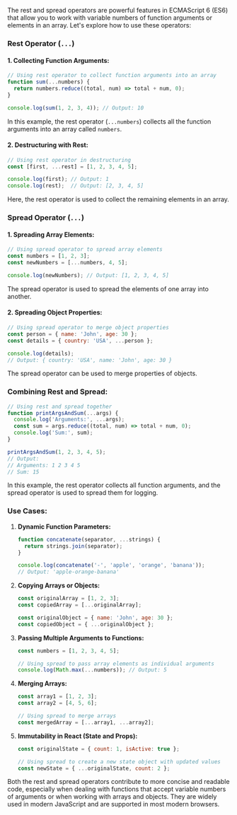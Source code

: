 The rest and spread operators are powerful features in ECMAScript 6 (ES6) that allow you to work with variable numbers of function arguments or elements in an array. Let's explore how to use these operators:

### Rest Operator (`...`)

#### 1. Collecting Function Arguments:

```javascript
// Using rest operator to collect function arguments into an array
function sum(...numbers) {
  return numbers.reduce((total, num) => total + num, 0);
}

console.log(sum(1, 2, 3, 4)); // Output: 10
```

In this example, the rest operator (`...numbers`) collects all the function arguments into an array called `numbers`.

#### 2. Destructuring with Rest:

```javascript
// Using rest operator in destructuring
const [first, ...rest] = [1, 2, 3, 4, 5];

console.log(first); // Output: 1
console.log(rest);  // Output: [2, 3, 4, 5]
```

Here, the rest operator is used to collect the remaining elements in an array.

### Spread Operator (`...`)

#### 1. Spreading Array Elements:

```javascript
// Using spread operator to spread array elements
const numbers = [1, 2, 3];
const newNumbers = [...numbers, 4, 5];

console.log(newNumbers); // Output: [1, 2, 3, 4, 5]
```

The spread operator is used to spread the elements of one array into another.

#### 2. Spreading Object Properties:

```javascript
// Using spread operator to merge object properties
const person = { name: 'John', age: 30 };
const details = { country: 'USA', ...person };

console.log(details);
// Output: { country: 'USA', name: 'John', age: 30 }
```

The spread operator can be used to merge properties of objects.

### Combining Rest and Spread:

```javascript
// Using rest and spread together
function printArgsAndSum(...args) {
  console.log('Arguments:', ...args);
  const sum = args.reduce((total, num) => total + num, 0);
  console.log('Sum:', sum);
}

printArgsAndSum(1, 2, 3, 4, 5);
// Output:
// Arguments: 1 2 3 4 5
// Sum: 15
```

In this example, the rest operator collects all function arguments, and the spread operator is used to spread them for logging.

### Use Cases:

1. **Dynamic Function Parameters:**
   ```javascript
   function concatenate(separator, ...strings) {
     return strings.join(separator);
   }

   console.log(concatenate('-', 'apple', 'orange', 'banana'));
   // Output: 'apple-orange-banana'
   ```

2. **Copying Arrays or Objects:**
   ```javascript
   const originalArray = [1, 2, 3];
   const copiedArray = [...originalArray];

   const originalObject = { name: 'John', age: 30 };
   const copiedObject = { ...originalObject };
   ```

3. **Passing Multiple Arguments to Functions:**
   ```javascript
   const numbers = [1, 2, 3, 4, 5];

   // Using spread to pass array elements as individual arguments
   console.log(Math.max(...numbers)); // Output: 5
   ```

4. **Merging Arrays:**
   ```javascript
   const array1 = [1, 2, 3];
   const array2 = [4, 5, 6];

   // Using spread to merge arrays
   const mergedArray = [...array1, ...array2];
   ```

5. **Immutability in React (State and Props):**
   ```javascript
   const originalState = { count: 1, isActive: true };

   // Using spread to create a new state object with updated values
   const newState = { ...originalState, count: 2 };
   ```

Both the rest and spread operators contribute to more concise and readable code, especially when dealing with functions that accept variable numbers of arguments or when working with arrays and objects. They are widely used in modern JavaScript and are supported in most modern browsers.